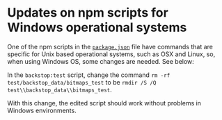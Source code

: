 # Updates on npm scripts for Windows operational systems

One of the npm scripts in the [`package.json`](./package.json) file have commands that are specific for Unix based operational systems, such as OSX and Linux, so, when using Windows OS, some changes are needed. See below:

In the `backstop:test` script, change the command `rm -rf test/backstop_data/bitmaps_test` to be `rmdir /S /Q test\\backstop_data\\bitmaps_test`.

With this change, the edited script should work without problems in Windows environments.
